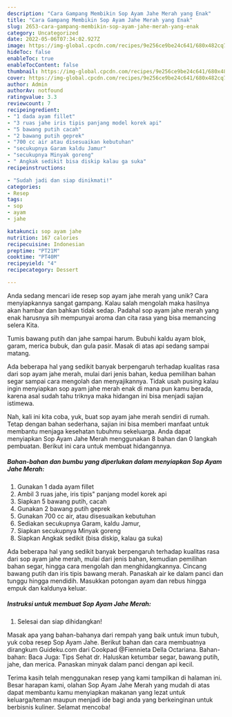```yaml
---
description: "Cara Gampang Membikin Sop Ayam Jahe Merah yang Enak"
title: "Cara Gampang Membikin Sop Ayam Jahe Merah yang Enak"
slug: 2653-cara-gampang-membikin-sop-ayam-jahe-merah-yang-enak
category: Uncategorized
date: 2022-05-06T07:34:02.927Z
image: https://img-global.cpcdn.com/recipes/9e256ce9be24c641/680x482cq70/sop-ayam-jahe-merah-foto-resep-utama.jpg
hideToc: false
enableToc: true
enableTocContent: false
thumbnail: https://img-global.cpcdn.com/recipes/9e256ce9be24c641/680x482cq70/sop-ayam-jahe-merah-foto-resep-utama.jpg
cover: https://img-global.cpcdn.com/recipes/9e256ce9be24c641/680x482cq70/sop-ayam-jahe-merah-foto-resep-utama.jpg
author: Admin
authorAv: notfound
ratingvalue: 3.3
reviewcount: 7
recipeingredient:
- "1 dada ayam fillet"
- "3 ruas jahe iris tipis panjang model korek api"
- "5 bawang putih cacah"
- "2 bawang putih geprek"
- "700 cc air atau disesuaikan kebutuhan"
- "secukupnya Garam kaldu Jamur"
- "secukupnya Minyak goreng"
- " Angkak sedikit bisa diskip kalau ga suka"
recipeinstructions:

- "Sudah jadi dan siap dinikmati!"
categories:
- Resep
tags:
- sop
- ayam
- jahe

katakunci: sop ayam jahe 
nutrition: 167 calories
recipecuisine: Indonesian
preptime: "PT21M"
cooktime: "PT40M"
recipeyield: "4"
recipecategory: Dessert

---
```





Anda sedang mencari ide resep sop ayam jahe merah yang unik? Cara menyiapkannya sangat gampang. Kalau salah mengolah maka hasilnya akan hambar dan bahkan tidak sedap. Padahal sop ayam jahe merah yang enak harusnya sih mempunyai aroma dan cita rasa yang bisa memancing selera Kita.





Tumis bawang putih dan jahe sampai harum. Bubuhi kaldu ayam blok, garam, merica bubuk, dan gula pasir. Masak di atas api sedang sampai matang.

Ada beberapa hal yang sedikit banyak berpengaruh terhadap kualitas rasa dari sop ayam jahe merah, mulai dari jenis bahan, kedua pemilihan bahan segar sampai cara mengolah dan menyajikannya. Tidak usah pusing kalau ingin menyiapkan sop ayam jahe merah enak di mana pun kamu berada, karena asal sudah tahu triknya maka hidangan ini bisa menjadi sajian istimewa.






Nah, kali ini kita coba, yuk, buat sop ayam jahe merah sendiri di rumah. Tetap dengan bahan sederhana, sajian ini bisa memberi manfaat untuk membantu menjaga kesehatan tubuhmu sekeluarga. Anda dapat menyiapkan Sop Ayam Jahe Merah menggunakan 8 bahan dan 0 langkah pembuatan. Berikut ini cara untuk membuat hidangannya.

<!--inarticleads1-->

##### Bahan-bahan dan bumbu yang diperlukan dalam menyiapkan Sop Ayam Jahe Merah:

1. Gunakan 1 dada ayam fillet
1. Ambil 3 ruas jahe, iris tipis&#34; panjang model korek api
1. Siapkan 5 bawang putih, cacah
1. Gunakan 2 bawang putih geprek
1. Gunakan 700 cc air, atau disesuaikan kebutuhan
1. Sediakan secukupnya Garam, kaldu Jamur,
1. Siapkan secukupnya Minyak goreng
1. Siapkan  Angkak sedikit (bisa diskip, kalau ga suka)


Ada beberapa hal yang sedikit banyak berpengaruh terhadap kualitas rasa dari sop ayam jahe merah, mulai dari jenis bahan, kemudian pemilihan bahan segar, hingga cara mengolah dan menghidangkannya. Cincang bawang putih dan iris tipis bawang merah. Panaskah air ke dalam panci dan tunggu hingga mendidih. Masukkan potongan ayam dan rebus hingga empuk dan kaldunya keluar. 

<!--inarticleads2-->

##### Instruksi untuk membuat Sop Ayam Jahe Merah:


1. Selesai dan siap dihidangkan!

Masak apa yang bahan-bahanya dari rempah yang baik untuk imun tubuh, yuk coba resep Sop Ayam Jahe. Berikut bahan dan cara membuatnya dirangkum Guideku.com dari Cookpad @Fiennieta Della Octariana. Bahan-bahan: Baca Juga: Tips Sehat dr. Haluskan ketumbar segar, bawang putih, jahe, dan merica. Panaskan minyak dalam panci dengan api kecil. 

Terima kasih telah menggunakan resep yang kami tampilkan di halaman ini. Besar harapan kami, olahan Sop Ayam Jahe Merah yang mudah di atas dapat membantu kamu menyiapkan makanan yang lezat untuk keluarga/teman maupun menjadi ide bagi anda yang berkeinginan untuk berbisnis kuliner. Selamat mencoba!
